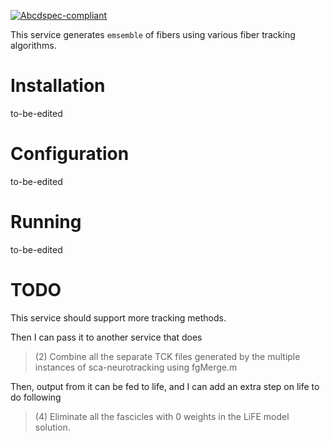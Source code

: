 [![Abcdspec-compliant](https://img.shields.io/badge/ABCD_Spec-v1.0-green.svg)](https://github.com/soichih/abcd-spec)

This service generates `emsemble` of fibers using various fiber tracking algorithms.

# Installation

to-be-edited

# Configuration

to-be-edited

# Running

to-be-edited


# TODO

This service should support more tracking methods.

Then I can pass it to another service that does

> (2) Combine all the separate TCK files generated by the multiple instances of sca-neurotracking using fgMerge.m

Then, output from it can be fed to life, and I can add an extra step on life to do following

> (4) Eliminate all the fascicles with 0 weights in the LiFE model solution.



